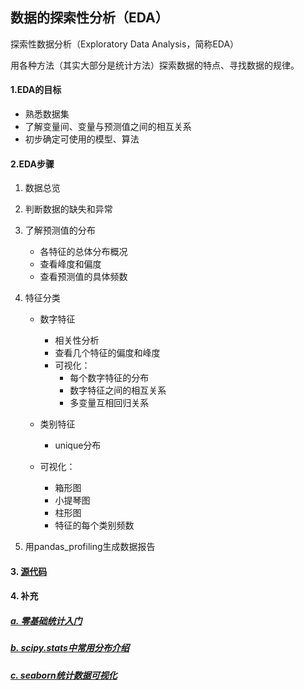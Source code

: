 ## 数据的探索性分析（EDA）

探索性数据分析（Exploratory Data Analysis，简称EDA）

用各种方法（其实大部分是统计方法）探索数据的特点、寻找数据的规律。

#### 1.EDA的目标

- 熟悉数据集
- 了解变量间、变量与预测值之间的相互关系
- 初步确定可使用的模型、算法

#### 2.EDA步骤

1. 数据总览

2. 判断数据的缺失和异常

3. 了解预测值的分布

   - 各特征的总体分布概况
   - 查看峰度和偏度
   - 查看预测值的具体频数

4. 特征分类

   - 数字特征

     - 相关性分析
     - 查看几个特征的偏度和峰度
     - 可视化：
       - 每个数字特征的分布
       - 数字特征之间的相互关系
       - 多变量互相回归关系

   - 类别特征

     - unique分布
   - 可视化：
     - 箱形图
     - 小提琴图
     - 柱形图
     - 特征的每个类别频数


5. 用pandas_profiling生成数据报告

#### 3. [源代码](https://github.com/Zoenamed/Learn-Data-mining/blob/master/2.EDA/Task2%20EDA.ipynb)

#### 4. 补充

##### 			[a. 零基础统计入门](https://github.com/Zoenamed/Learn-Data-mining/tree/master/2.EDA/%E9%9B%B6%E5%9F%BA%E7%A1%80%E7%BB%9F%E8%AE%A1%E5%85%A5%E9%97%A8)

##### 		[b. scipy.stats中常用分布介绍](https://blog.csdn.net/pipisorry/article/details/49515215?depth_1-utm_source=distribute.pc_relevant.none-task&utm_source=distribute.pc_relevant.none-task)

##### 		[c. seaborn统计数据可视化](https://github.com/Zoenamed/Learn-Data-mining/blob/master/2.%E6%95%B0%E6%8D%AE%E5%88%86%E6%9E%90/seaborn%E7%BB%9F%E8%AE%A1%E6%95%B0%E6%8D%AE%E5%8F%AF%E8%A7%86%E5%8C%96.ipynb)

